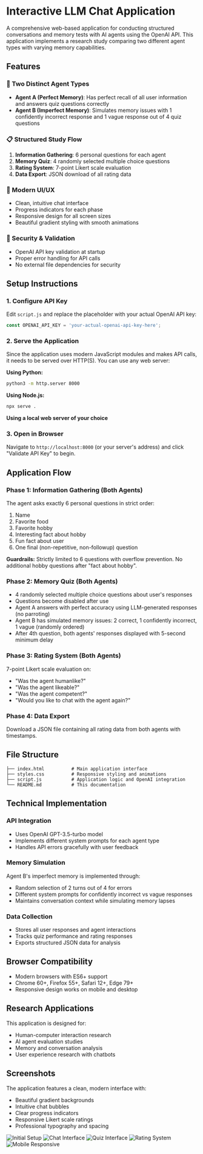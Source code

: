 # Interactive LLM Chat Application

A comprehensive web-based application for conducting structured conversations and memory tests with AI agents using the OpenAI API. This application implements a research study comparing two different agent types with varying memory capabilities.

## Features

### 🤖 Two Distinct Agent Types
- **Agent A (Perfect Memory)**: Has perfect recall of all user information and answers quiz questions correctly
- **Agent B (Imperfect Memory)**: Simulates memory issues with 1 confidently incorrect response and 1 vague response out of 4 quiz questions

### 📋 Structured Study Flow
1. **Information Gathering**: 6 personal questions for each agent
2. **Memory Quiz**: 4 randomly selected multiple choice questions
3. **Rating System**: 7-point Likert scale evaluation
4. **Data Export**: JSON download of all rating data

### 🎨 Modern UI/UX
- Clean, intuitive chat interface
- Progress indicators for each phase
- Responsive design for all screen sizes
- Beautiful gradient styling with smooth animations

### 🔐 Security & Validation
- OpenAI API key validation at startup
- Proper error handling for API calls
- No external file dependencies for security

## Setup Instructions

### 1. Configure API Key
Edit `script.js` and replace the placeholder with your actual OpenAI API key:

```javascript
const OPENAI_API_KEY = 'your-actual-openai-api-key-here';
```

### 2. Serve the Application
Since the application uses modern JavaScript modules and makes API calls, it needs to be served over HTTP(S). You can use any web server:

**Using Python:**
```bash
python3 -m http.server 8000
```

**Using Node.js:**
```bash
npx serve .
```

**Using a local web server of your choice**

### 3. Open in Browser
Navigate to `http://localhost:8000` (or your server's address) and click "Validate API Key" to begin.

## Application Flow

### Phase 1: Information Gathering (Both Agents)
The agent asks exactly 6 personal questions in strict order:
1. Name
2. Favorite food
3. Favorite hobby
4. Interesting fact about hobby
5. Fun fact about user
6. One final (non-repetitive, non-followup) question

**Guardrails:** Strictly limited to 6 questions with overflow prevention. No additional hobby questions after "fact about hobby".

### Phase 2: Memory Quiz (Both Agents)
- 4 randomly selected multiple choice questions about user's responses
- Questions become disabled after use
- Agent A answers with perfect accuracy using LLM-generated responses (no parroting)
- Agent B has simulated memory issues: 2 correct, 1 confidently incorrect, 1 vague (randomly ordered)
- After 4th question, both agents' responses displayed with 5-second minimum delay

### Phase 3: Rating System (Both Agents)
7-point Likert scale evaluation on:
- "Was the agent humanlike?"
- "Was the agent likeable?"
- "Was the agent competent?"
- "Would you like to chat with the agent again?"

### Phase 4: Data Export
Download a JSON file containing all rating data from both agents with timestamps.

## File Structure

```
├── index.html          # Main application interface
├── styles.css          # Responsive styling and animations
├── script.js           # Application logic and OpenAI integration
└── README.md           # This documentation
```

## Technical Implementation

### API Integration
- Uses OpenAI GPT-3.5-turbo model
- Implements different system prompts for each agent type
- Handles API errors gracefully with user feedback

### Memory Simulation
Agent B's imperfect memory is implemented through:
- Random selection of 2 turns out of 4 for errors
- Different system prompts for confidently incorrect vs vague responses
- Maintains conversation context while simulating memory lapses

### Data Collection
- Stores all user responses and agent interactions
- Tracks quiz performance and rating responses
- Exports structured JSON data for analysis

## Browser Compatibility

- Modern browsers with ES6+ support
- Chrome 60+, Firefox 55+, Safari 12+, Edge 79+
- Responsive design works on mobile and desktop

## Research Applications

This application is designed for:
- Human-computer interaction research
- AI agent evaluation studies
- Memory and conversation analysis
- User experience research with chatbots

## Screenshots

The application features a clean, modern interface with:
- Beautiful gradient backgrounds
- Intuitive chat bubbles
- Clear progress indicators
- Responsive Likert scale ratings
- Professional typography and spacing

![Initial Setup](https://github.com/user-attachments/assets/9bf4940b-bb42-41b3-a6b0-01300a926a5e)
![Chat Interface](https://github.com/user-attachments/assets/393d5c0c-35d3-4f08-bf15-32f281b8fd48)
![Quiz Interface](https://github.com/user-attachments/assets/8ec36e1d-37f7-4682-9aea-2b341f9574d0)
![Rating System](https://github.com/user-attachments/assets/fd4d7ec5-624d-44bd-9c90-332c834b2289)
![Mobile Responsive](https://github.com/user-attachments/assets/f0920f8c-8c74-406d-ba44-314d7884473a)